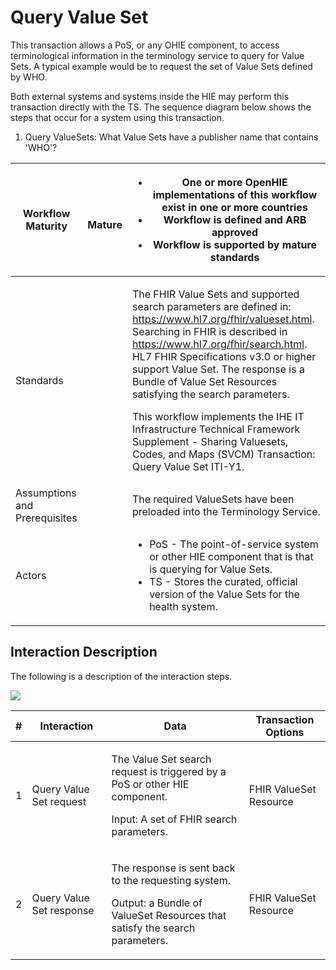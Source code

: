 # Query Value Set

This transaction allows a PoS, or any OHIE component, to access terminological information in the terminology service to query for Value Sets.  A typical example would be to request the set of Value Sets defined by WHO.

Both external systems and systems inside the HIE may perform this transaction directly with the TS. The sequence diagram below shows the steps that occur for a system using this transaction.  &#x20;

1. Query ValueSets: What Value Sets have a publisher name that contains 'WHO'?

| Workflow Maturity             | <p><img src="https://lh5.googleusercontent.com/Vp6XBRGu-U_Dmd5EKNpCZvEEum0CxOcHOj9NgHh8UMMNLMlXHmLcUE_YWueDRr4uqWLzpPfzSBLJ2k33XQIelLypjQ4wyrD17-t33GtLa8fFxW9AYDvXhiJmBl4VaLgKDg" alt=""></p><p>   <strong>Mature</strong></p> | <p></p><ul><li><strong>One or more OpenHIE implementations of this workflow exist  in one or more countries</strong></li><li><strong>Workflow is defined and ARB approved</strong></li><li><strong>Workflow is supported by mature standards</strong></li></ul>                                                                                                                                                                                                                                                                                                                                                         |
| ----------------------------- | ------------------------------------------------------------------------------------------------------------------------------------------------------------------------------------------------------------------------------- | ----------------------------------------------------------------------------------------------------------------------------------------------------------------------------------------------------------------------------------------------------------------------------------------------------------------------------------------------------------------------------------------------------------------------------------------------------------------------------------------------------------------------------------------------------------------------------------------------------------------------- |
| Standards                     |                                                                                                                                                                                                                                 | <p>The FHIR Value Sets and supported search parameters are defined in: <a href="https://www.hl7.org/fhir/valueset.html">https://www.hl7.org/fhir/valueset.html</a>. Searching in FHIR is described in <a href="https://www.hl7.org/fhir/search.html">https://www.hl7.org/fhir/search.html</a>. HL7 FHIR Specifications v3.0 or higher support Value Set. The response is a Bundle of Value Set Resources satisfying the search parameters.</p><p>This workflow implements the IHE IT Infrastructure Technical Framework Supplement - Sharing Valuesets, Codes, and Maps (SVCM) Transaction: Query Value Set ITI-Y1.</p> |
| Assumptions and Prerequisites |                                                                                                                                                                                                                                 | The required ValueSets have been preloaded into the Terminology Service.                                                                                                                                                                                                                                                                                                                                                                                                                                                                                                                                                |
| Actors                        |                                                                                                                                                                                                                                 | <p></p><ul><li>PoS - The point-of-service system  or other HIE component that is that is querying for Value Sets.   </li><li>TS - Stores the curated, official version of the Value Sets for the health system.</li></ul>                                                                                                                                                                                                                                                                                                                                                                                               |

## Interaction Description&#x20;

The following is a description of the interaction steps.

![](https://lh6.googleusercontent.com/5w9uqajSsiAUJoBPuCBdcY9HTiQvLfb0Op-Xy78GJxS-TQK7i6\_fMvIEtqOAJ1\_bQkCgsVeWGX2FM--QUe5w0gqi41U80adN\_dGfNGzjU7YScpbF5gL9xCph45eKbC-vYw)

| # | Interaction              | Data                                                                                                                                         | Transaction Options    |
| - | ------------------------ | -------------------------------------------------------------------------------------------------------------------------------------------- | ---------------------- |
| 1 | Query Value Set request  | <p>The Value Set search request is triggered by a PoS or other HIE component.</p><p>Input: A set of FHIR search parameters.</p>              | FHIR ValueSet Resource |
| 2 | Query Value Set response | <p>The response is sent back to the requesting system. </p><p>Output: a Bundle of ValueSet Resources that satisfy the search parameters.</p> | FHIR ValueSet Resource |
